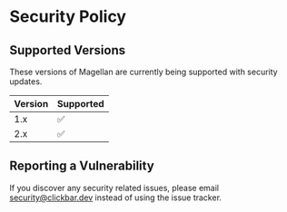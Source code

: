 # Security Policy

## Supported Versions

These versions of Magellan are currently being supported with security updates.

| Version | Supported          |
|---------|--------------------|
| 1.x     | :white_check_mark: |
| 2.x     | :white_check_mark: |

## Reporting a Vulnerability

If you discover any security related issues, please email [security@clickbar.dev](mailto:security@clickbar.dev) instead of using the issue tracker.

